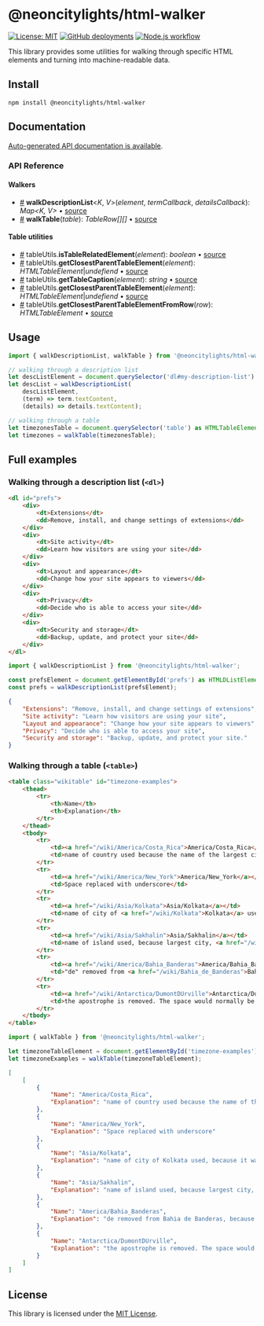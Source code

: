 # @neoncitylights/html-walker
[![License: MIT](https://img.shields.io/badge/License-MIT-blue.svg)](https://opensource.org/licenses/MIT)
[![GitHub deployments](https://img.shields.io/github/deployments/neoncitylights/ts-html-walker/github-pages?label=deploy)](https://github.com/neoncitylights/ts-html-walker/deployments/activity_log?environment=github-pages)
[![Node.js workflow](https://github.com/neoncitylights/ts-html-walker/actions/workflows/main.yml/badge.svg)](https://github.com/neoncitylights/ts-html-walker/actions/workflows/main.yml)

This library provides some utilities for walking through specific HTML elements and turning into machine-readable data.

## Install
```
npm install @neoncitylights/html-walker
```

## Documentation
[Auto-generated API documentation is available](https://neoncitylights.github.io/ts-html-walker/).

### API Reference
#### Walkers
 * <a href="#walkDescriptionList">#</a> **walkDescriptionList**<*K*, *V*>(*element*, *termCallback*, *detailsCallback*): *Map<K, V>* • [source](./src/walkDescriptionList.ts)
 * <a href="#walkTable">#</a> **walkTable**(*table*): *TableRow[][]* • [source](./src/walkTable.ts)

#### Table utilities
 * <a href="#isTableRelatedElement">#</a> tableUtils.**isTableRelatedElement**(*element*): *boolean* • [source](./src/tableUtils.ts)
 * <a href="#getClosestParentTableElement">#</a> tableUtils.**getClosestParentTableElement**(*element*): *HTMLTableElement*|*undefiend* • [source](./src/tableUtils.ts)
 * <a href="#getTableCaption">#</a> tableUtils.**getTableCaption**(*element*): *string* • [source](./src/tableUtils.ts)
 * <a href="#getClosestParentTableElement">#</a> tableUtils.**getClosestParentTableElement**(*element*): *HTMLTableElement*|*undefiend* • [source](./src/tableUtils.ts)
 * <a href="#getClosestParentTableElementFromRow">#</a> tableUtils.**getClosestParentTableElementFromRow**(*row*): *HTMLTableElement* • [source](./src/tableUtils.ts)


## Usage
```ts
import { walkDescriptionList, walkTable } from '@neoncitylights/html-walker';

// walking through a description list
let descListElement = document.querySelector('dl#my-description-list') as HTMLDListElement;
let descList = walkDescriptionList(
	descListElement,
	(term) => term.textContent,
	(details) => details.textContent);

// walking through a table
let timezonesTable = document.querySelector('table') as HTMLTableElement;
let timezones = walkTable(timezonesTable);
```

## Full examples
### Walking through a description list (`<dl>`)
```html
<dl id="prefs">
	<div>
		<dt>Extensions</dt>
		<dd>Remove, install, and change settings of extensions</dd>
	</div>
	<div>
		<dt>Site activity</dt>
		<dd>Learn how visitors are using your site</dd>
	</div>
	<div>
		<dt>Layout and appearance</dt>
		<dd>Change how your site appears to viewers</dd>
	</div>
	<div>
		<dt>Privacy</dt>
		<dd>Decide who is able to access your site</dd>
	</div>
	<div>
		<dt>Security and storage</dt>
		<dd>Backup, update, and protect your site</dd>
	</div>
</dl>
```

```ts
import { walkDescriptionList } from '@neoncitylights/html-walker';

const prefsElement = document.getElementById('prefs') as HTMLDListElement;
const prefs = walkDescriptionList(prefsElement);
```

```json
{
	"Extensions": "Remove, install, and change settings of extensions",
	"Site activity": "Learn how visitors are using your site",
	"Layout and appearance": "Change how your site appears to viewers",
	"Privacy": "Decide who is able to access your site",
	"Security and storage": "Backup, update, and protect your site."
}
```

### Walking through a table (`<table>`)
```html
<table class="wikitable" id="timezone-examples">
	<thead>
		<tr>
			<th>Name</th>
			<th>Explanation</th>
		</tr>
	</thead>
	<tbody>
		<tr>
			<td><a href="/wiki/America/Costa_Rica">America/Costa_Rica</a></td>
			<td>name of country used because the name of the largest city (and capital city) <a href="/wiki/San_Jos%C3%A9,_Costa_Rica" >San José</a> is <a href="/wiki/San_Jos%C3%A9_(disambiguation)#Places">ambiguous</a></td>
		</tr>
		<tr>
			<td><a href="/wiki/America/New_York">America/New_York</a></td>
			<td>Space replaced with underscore</td>
		</tr>
		<tr>
			<td><a href="/wiki/Asia/Kolkata">Asia/Kolkata</a></td>
			<td>name of city of <a href="/wiki/Kolkata">Kolkata</a> used, because it was the most populous city in the zone at the time the zone was set up, though this is no longer true<sup><a href="#cite_note-17">[17]</a></sup></td>
		</tr>
		<tr>
			<td><a href="/wiki/Asia/Sakhalin">Asia/Sakhalin</a></td>
			<td>name of island used, because largest city, <a href="/wiki/Yuzhno-Sakhalinsk">Yuzhno-Sakhalinsk</a>, has more than 14 characters</td>
		</tr>
		<tr>
			<td><a href="/wiki/America/Bahia_Banderas">America/Bahia_Banderas</a></td>
			<td>"de" removed from <a href="/wiki/Bahia_de_Banderas">Bahia de Banderas</a>, because correct name has more than 14 characters</td>
		</tr>
		<tr>
			<td><a href="/wiki/Antarctica/DumontDUrville">Antarctica/DumontDUrville</a></td>
			<td>the apostrophe is removed. The space would normally be replaced with "_", but the name would then exceed 14 characters.</td>
		</tr>
	</tbody>
</table>
```

```ts
import { walkTable } from '@neoncitylights/html-walker';

let timezoneTableElement = document.getElementById('timezone-examples') as HTMLTableElement;
let timezoneExamples = walkTable(timezoneTableElement);
```

```json
[
	[
		{
			"Name": "America/Costa_Rica",
			"Explanation": "name of country used because the name of the largest city (and capital city) San José is ambiguous"
		},
		{
			"Name": "America/New_York",
			"Explanation": "Space replaced with underscore"
		},
		{
			"Name": "Asia/Kolkata",
			"Explanation": "name of city of Kolkata used, because it was the most populous city in the zone at the time the zone was set up, though this is no longer true[17]"
		},
		{
			"Name": "Asia/Sakhalin",
			"Explanation": "name of island used, because largest city, Yuzhno-Sakhalinsk, has more than 14 characters"
		},
		{
			"Name": "America/Bahia_Banderas",
			"Explanation": "de removed from Bahia de Banderas, because correct name has more than 14 characters"
		},
		{
			"Name": "Antarctica/DumontDUrville",
			"Explanation": "the apostrophe is removed. The space would normally be replaced with \"_\", but the name would then exceed 14 characters."
		}
	]
]
```

## License
This library is licensed under the [MIT License](./LICENSE).
